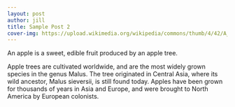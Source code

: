 ```yaml
---
layout: post
author: jill
title: Sample Post 2
cover-img: https://upload.wikimedia.org/wikipedia/commons/thumb/4/42/A_bunch_of_red_apples_and_a_bunch_of_green_apples.jpg/640px-A_bunch_of_red_apples_and_a_bunch_of_green_apples.jpg
---
```

An apple is a sweet, edible fruit produced by an apple tree.

Apple trees are cultivated worldwide, and are the most widely grown
species in the genus Malus. The tree originated in Central Asia, where
its wild ancestor, Malus sieversii, is still found today. Apples have
been grown for thousands of years in Asia and Europe, and were brought
to North America by European colonists.